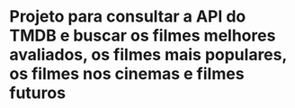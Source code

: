 # Projeto para consultar a API do TMDB e buscar os filmes melhores avaliados, os filmes mais populares, os filmes nos cinemas e filmes futuros
